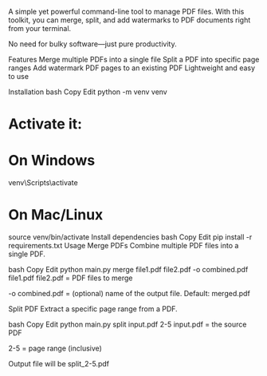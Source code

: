 A simple yet powerful command-line tool to manage PDF files. With this toolkit, you can merge, split, and add watermarks to PDF documents right from your terminal.

No need for bulky software—just pure productivity.

 Features
 Merge multiple PDFs into a single file
 Split a PDF into specific page ranges
 Add watermark PDF pages to an existing PDF
 Lightweight and easy to use

 Installation
bash
Copy
Edit
python -m venv venv
# Activate it:
# On Windows
venv\Scripts\activate
# On Mac/Linux
source venv/bin/activate
 Install dependencies
bash
Copy
Edit
pip install -r requirements.txt
 Usage
 Merge PDFs
Combine multiple PDF files into a single PDF.

bash
Copy
Edit
python main.py merge file1.pdf file2.pdf -o combined.pdf
file1.pdf file2.pdf = PDF files to merge

-o combined.pdf = (optional) name of the output file. Default: merged.pdf

 Split PDF
Extract a specific page range from a PDF.

bash
Copy
Edit
python main.py split input.pdf 2-5
input.pdf = the source PDF

2-5 = page range (inclusive)

Output file will be split_2-5.pdf
